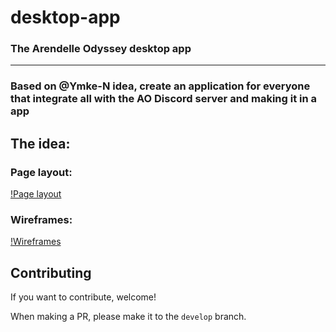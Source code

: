 # desktop-app
### The Arendelle Odyssey desktop app
---
### Based on @Ymke-N idea, create an application for everyone that integrate all with the AO Discord server and making it in a app

## The idea:
### Page layout:
[!Page layout](https://cdn.discordapp.com/attachments/784896906832510990/799738636534808656/AO_Page_layout.png)

### Wireframes:
[!Wireframes](https://cdn.discordapp.com/attachments/784896906832510990/799739310844149840/Wireframes.png)

## Contributing

If you want to contribute, welcome!

When making a PR, please make it to the `develop` branch.
